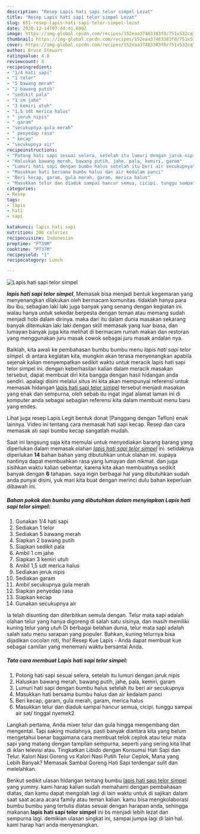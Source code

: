 ```yaml
---
description: "Resep Lapis hati sapi telor simpel Lezat"
title: "Resep Lapis hati sapi telor simpel Lezat"
slug: 651-resep-lapis-hati-sapi-telor-simpel-lezat
date: 2020-12-14T07:44:41.690Z
image: https://img-global.cpcdn.com/recipes/152eaa37483383f0/751x532cq70/lapis-hati-sapi-telor-simpel-foto-resep-utama.jpg
thumbnail: https://img-global.cpcdn.com/recipes/152eaa37483383f0/751x532cq70/lapis-hati-sapi-telor-simpel-foto-resep-utama.jpg
cover: https://img-global.cpcdn.com/recipes/152eaa37483383f0/751x532cq70/lapis-hati-sapi-telor-simpel-foto-resep-utama.jpg
author: Bruce Stewart
ratingvalue: 4.8
reviewcount: 8
recipeingredient:
- "1/4 hati sapi"
- "1 telor"
- "5 bawang merah"
- "2 bawang putih"
- "sedikit pala"
- "1 cm jahe"
- "3 kemiri utuh"
- "1,5 sdt merica halus"
- " jeruk nipis"
- " garam"
- "secukupnya gula merah"
- " penyedap rasa"
- " kecap"
- "secukupnya air"
recipeinstructions:
- "Potong hati sapi sesuai selera, setelah itu lumuri dengan jaruk nipis"
- "Haluskan bawang merah, bawang putih, jahe, pala, kemiri, garam"
- "Lumuri hati sapi dengan bumbu halus setelah itu beri air secukupnya"
- "Masukkan hati bersama bumbu halus dan air kedalam panci"
- "Beri kecap, garam, gula merah, garam, merica halus"
- "Masukkan telur dan diaduk sampai hancur semua, cicipi. tunggu sampai air sat/ tinggal nyemek2"
categories:
- Resep
tags:
- lapis
- hati
- sapi

katakunci: lapis hati sapi 
nutrition: 206 calories
recipecuisine: Indonesian
preptime: "PT39M"
cooktime: "PT37M"
recipeyield: "1"
recipecategory: Lunch

---
```



![Lapis hati sapi telor simpel](https://img-global.cpcdn.com/recipes/152eaa37483383f0/751x532cq70/lapis-hati-sapi-telor-simpel-foto-resep-utama.jpg)

<b><i>lapis hati sapi telor simpel</i></b>, Memasak bisa menjadi bentuk kegemaran yang menyenangkan dilakukan oleh bermacam komunitas. tidaklah hanya para ibu ibu, sebagian laki laki juga banyak yang senang dengan kegiatan ini. walau hanya untuk sekedar berpesta dengan teman atau memang sudah menjadi hobi dalam dirinya. maka dari itu dalam dunia masakan sekarang banyak ditemukan laki laki dengan skill memasak yang luar biasa, dan lumayan banyak juga kita melihat di bermacam rumah makan dan restoran yang menggunakan juru masak cowok sebagai juru masak andalan nya.

Baiklah, kita awali ke pembahasan bumbu bumbu menu <i>lapis hati sapi telor simpel</i>. di antara kegiatan kita, mungkin akan terasa menyenangkan apabila sejenak kalian menyempatkan sedikit waktu untuk meracik lapis hati sapi telor simpel ini. dengan keberhasilan kalian dalam meracik masakan tersebut, dapat membuat diri kita bangga dengan hasil hidangan anda sendiri. apalagi disini melalui situs ini kita akan mempunyai referensi untuk memasak hidangan <u>lapis hati sapi telor simpel</u> tersebut menjadi masakan yang enak dan sempurna, oleh sebab itu ingat ingat alamat laman ini di komputer anda sebagai sebagian referensi kita dalam membuat menu baru yang endes.

Lihat juga resep Lapis Legit bentuk donat (Panggang dengan Teflon) enak lainnya. Video ini tentang cara memasak hati sapi kecap. Resep dan cara memasak ati sapi bumbu kecap sangatlah mudah.


Saat ini langsung saja kita memulai untuk menyediakan barang barang yang diperlukan dalam memasak olahan <u><i>lapis hati sapi telor simpel</i></u> ini. setidaknya diperlukan <b>14</b> bahan bahan yang dibutuhkan untuk olahan ini. supaya nantinya dapat membuahkan rasa yang lumayan dan nikmat. dan juga sisihkan waktu kalian sebentar, karena kita akan membuatnya sedikit banyak dengan <b>6</b> tahapan. saya ingin berbagai hal yang dibutuhkan sudah anda punyai disini, yuk mari kita buat dengan merinci dulu bahan keperluan dibawah ini.

<!--inarticleads1-->

##### Bahan pokok dan bumbu yang dibutuhkan dalam menyiapkan Lapis hati sapi telor simpel:

1. Gunakan 1/4 hati sapi
1. Sediakan 1 telor
1. Sediakan 5 bawang merah
1. Siapkan 2 bawang putih
1. Siapkan sedikit pala
1. Ambil 1 cm jahe
1. Siapkan 3 kemiri utuh
1. Ambil 1,5 sdt merica halus
1. Sediakan  jeruk nipis
1. Sediakan  garam
1. Ambil secukupnya gula merah
1. Siapkan  penyedap rasa
1. Siapkan  kecap
1. Gunakan secukupnya air


Ia telah disunting dan diterbitkan semula dengan. Telur mata sapi adalah olahan telur yang hanya digoreng di salah satu sisinya, dan masih memiliki kuning telur yang utuh Di berbagai belahan dunia, telur mata sapi adalah salah satu menu sarapan yang populer. Bahkan, kuning telurnya bisa dijadikan cocolan roti, lho! Resep Kue Lapis - Anda dapat membuat kue sebagai camilan yang menemani waktu bersantai Anda. 

<!--inarticleads2-->

##### Tata cara membuat Lapis hati sapi telor simpel:

1. Potong hati sapi sesuai selera, setelah itu lumuri dengan jaruk nipis
1. Haluskan bawang merah, bawang putih, jahe, pala, kemiri, garam
1. Lumuri hati sapi dengan bumbu halus setelah itu beri air secukupnya
1. Masukkan hati bersama bumbu halus dan air kedalam panci
1. Beri kecap, garam, gula merah, garam, merica halus
1. Masukkan telur dan diaduk sampai hancur semua, cicipi. tunggu sampai air sat/ tinggal nyemek2


Langkah pertama, Anda mixer telur dan gula hingga mengembang dan mengental. Tapi saking mudahnya, pasti banyak diantara kita yang belum mengetahui benar bagaimana cara membuat telok ceplok atau telur mata sapi yang matang dengan tampilan sempurna, seperti yang sering kita lihat di iklan televisi atau. Tingkatkan Libido dengan Konsumsi Hati Sapi dan Telur. Kalori Nasi Goreng vs Kalori Nasi Putih Telur Ceplok, Mana yang Lebih Banyak? Memasak Sambal Goreng Hati Sapi terdengar sulit dan melelahkan. 

Berikut sedikit ulasan hidangan tentang bumbu <u>lapis hati sapi telor simpel</u> yang yummy. kami harap kalian sudah memahami dengan pembahasan diatas, dan kamu dapat mengolah lagi di lain waktu untuk di sajikan dalam saat saat acara acara family atau teman kalian. kamu bisa mengkolaborasi bumbu bumbu yang tertulis diatas sesuai dengan harapan anda, sehingga makanan <b>lapis hati sapi telor simpel</b> ini bs menjadi lebih lezat dan sempurna lagi. demikian ulasan singkat ini, sampai jumpa lagi di lain hal. kami harap hari anda menyenangkan.

